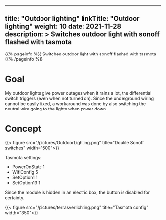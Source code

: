 
---
title: "Outdoor lighting"
linkTitle: "Outdoor lighting"
weight: 10
date: 2021-11-28
description: >
  Switches outdoor light with sonoff flashed with tasmota
---

{{% pageinfo %}}
Switches outdoor light with sonoff flashed with tasmota
{{% /pageinfo %}}

# Goal

My outdoor lights give power outages when it rains a lot, the differential switch triggers (even when not turned on). 
Since the underground wiring cannot be easily fixed, a workaround was done by also switching the neutral wire going to the lights when power down.

# Concept

{{< figure src="/pictures/OutdoorLighting.png" title="Double Sonoff switches" width="500">}}

Tasmota settings:
* PowerOnState 1
* WifiConfig 5
* SetOption1 1
* SetOption13 1

Since the module is hidden in an electric box, the button is disabled for certainty.

{{< figure src="/pictures/terrasverlichting.png" title="Tasmota config" width="350">}}






